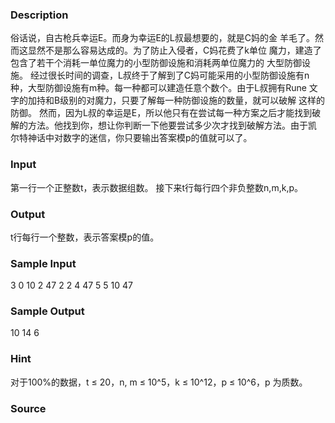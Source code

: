 
### Description
俗话说，自古枪兵幸运E。而身为幸运E的L叔最想要的，就是C妈的金
羊毛了。然而这显然不是那么容易达成的。为了防止入侵者，C妈花费了k单位
魔力，建造了包含了若干个消耗一单位魔力的小型防御设施和消耗两单位魔力的
大型防御设施。
经过很长时间的调查，L叔终于了解到了C妈可能采用的小型防御设施有n
种，大型防御设施有m种。每一种都可以建造任意个数个。由于L叔拥有Rune
文字的加持和B级别的对魔力，只要了解每一种防御设施的数量，就可以破解
这样的防御。
然而，因为L叔的幸运是E，所以他只有在尝试每一种方案之后才能找到破
解的方法。他找到你，想让你判断一下他要尝试多少次才找到破解方法。由于凯
尔特神话中对数字的迷信，你只要输出答案模p的值就可以了。

### Input
第一行一个正整数t，表示数据组数。
接下来t行每行四个非负整数n,m,k,p。

### Output
t行每行一个整数，表示答案模p的值。

### Sample Input
3
0 10 2 47
2 2 4 47
5 5 10 47
### Sample Output
10
14
6
### Hint
对于100%的数据，t ≤ 20，n, m ≤ 10^5，k ≤ 10^12，p ≤ 10^6，p 为质数。


### Source
